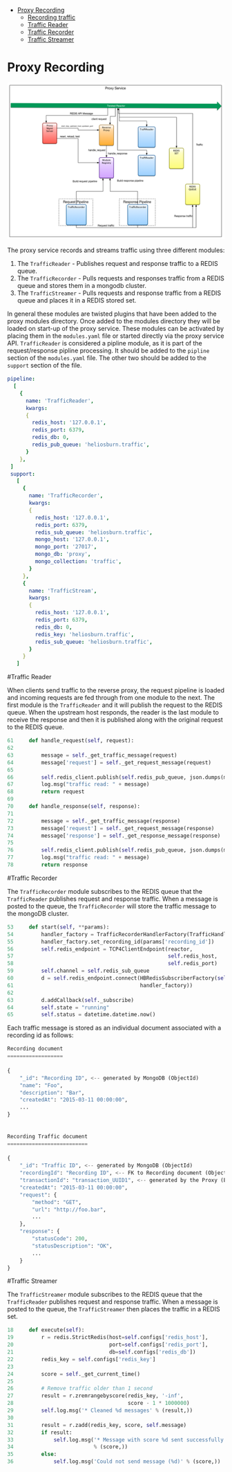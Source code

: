 - [Proxy Recording](#proxy-recording)
  - [Recording traffic](#recording-traffic)
  - [Traffic Reader](#traffic-reader)
  - [Traffic Recorder](#traffic-recorder)
  - [Traffic Streamer](#traffic-streamer)


# Proxy Recording

![alt text](../figures/HB_Recording_Diagram.png "Proxy Recording and Streaming")

The proxy service records and streams traffic using three different modules:

1. The `TrafficReader` - Publishes request and response traffic to a REDIS queue.
2. The `TrafficRecorder` - Pulls requests and responses traffic from a REDIS queue and stores them in a mongodb cluster.
3. The `TrafficStreamer` - Pulls requests and response traffic from a REDIS queue and places it in a REDIS stored set.

In general these modules are twisted plugins that have been added to the proxy modules directory. Once added to the modules directory they will be loaded on start-up of the proxy service. These modules can be activated by placing them in the `modules.yaml` file or started directly via the proxy service API. `TrafficReader` is considered a pipline module, as it is part of the request/response pipline processing. It should be added to the `pipline` section of the `modules.yaml` file. The other two should be added to the `support` section of the file.

```yaml
pipeline:
  [
    {
      name: 'TrafficReader',
      kwargs:
      {
        redis_host: '127.0.0.1',
        redis_port: 6379,
        redis_db: 0,
        redis_pub_queue: 'heliosburn.traffic',
      }
    },
 ]
 support:
   [
     {
       name: 'TrafficRecorder',
       kwargs:
       {
         redis_host: '127.0.0.1',
         redis_port: 6379,
         redis_sub_queue: 'heliosburn.traffic',
         mongo_host: '127.0.0.1',
         mongo_port: '27017',
         mongo_db: 'proxy',
         mongo_collection: 'traffic',
       }
     },
     {
       name: 'TrafficStream',
       kwargs:
       {
         redis_host: '127.0.0.1',
         redis_port: 6379,
         redis_db: 0,
         redis_key: 'heliosburn.traffic',
         redis_sub_queue: 'heliosburn.traffic',
       }
     }
   ]
```


#Traffic Reader

When clients send traffic to the reverse proxy, the request pipeline is loaded and incoming requests are fed through from one module to the next. The first module is the `TrafficReader` and it will publish the request to the REDIS queue. When the upstream host responds, the reader is the last module to receive the response and then it is published along with the original request to the REDIS queue.

```python
61     def handle_request(self, request):
62
63         message = self._get_traffic_message(request)
64         message['request'] = self._get_request_message(request)
65
66         self.redis_client.publish(self.redis_pub_queue, json.dumps(message))
67         log.msg("traffic read: " + message)
68         return request
69
70     def handle_response(self, response):
71
72         message = self._get_traffic_message(response)
73         message['request'] = self._get_request_message(response)
74         message['response'] = self._get_response_message(response)
75
76         self.redis_client.publish(self.redis_pub_queue, json.dumps(message))
77         log.msg("traffic read: " + message)
78         return response
```

#Traffic Recorder

The `TrafficRecorder` module subscribes to the REDIS queue that the `TrafficReader` publishes request and response traffic. When a message is posted to the queue, the `TrafficRecorder` will store the traffic message to the mongoDB cluster.

```python
53     def start(self, **params):
54         handler_factory = TrafficRecorderHandlerFactory(TrafficHandler)
55         handler_factory.set_recording_id(params['recording_id'])
56         self.redis_endpoint = TCP4ClientEndpoint(reactor,
57                                                  self.redis_host,
58                                                  self.redis_port)
59         self.channel = self.redis_sub_queue
60         d = self.redis_endpoint.connect(HBRedisSubscriberFactory(self.channel,  
61                                         handler_factory))
62
63         d.addCallback(self._subscribe)
64         self.state = "running"
65         self.status = datetime.datetime.now()
```


Each traffic message is stored as an individual document associated with a recording id as follows:


```python
Recording document
==================

{
    "_id": "Recording ID", <-- generated by MongoDB (ObjectId)
    "name": "Foo",
    "description": "Bar",
    "createdAt": "2015-03-11 00:00:00",
    ...
}


Recording Traffic document
==========================

{
    "_id": "Traffic ID", <-- generated by MongoDB (ObjectId)
    "recordingId": "Recording ID", <-- FK to Recording document (ObjectId)
    "transactionId": "transaction_UUID1", <-- generated by the Proxy (Ensure Index)
    "createdAt": "2015-03-11 00:00:00",
    "request": {
        "method": "GET",
        "url": "http://foo.bar",
        ...
    },
    "response": {
        "statusCode": 200,
        "statusDescription": "OK",
        ...
    }
}
```

#Traffic Streamer

The `TrafficStreamer` module subscribes to the REDIS queue that the `TrafficReader` publishes request and response traffic. When a message is posted to the queue, the `TrafficStreamer` then places the traffic in a REDIS set.

```python
18     def execute(self):
19         r = redis.StrictRedis(host=self.configs['redis_host'],
20                               port=self.configs['redis_port'],
21                               db=self.configs['redis_db'])
22         redis_key = self.configs['redis_key']
23
24         score = self._get_current_time()
25
26         # Remove traffic older than 1 second
27         result = r.zremrangebyscore(redis_key, '-inf',
28                                     score - 1 * 1000000)
29         self.log.msg('* Cleaned %d messages' % (result,))
30
31         result = r.zadd(redis_key, score, self.message)
32         if result:
33             self.log.msg('* Message with score %d sent successfully'
34                          % (score,))
35         else:
36             self.log.msg('Could not send message (%d)' % (score,))

```
